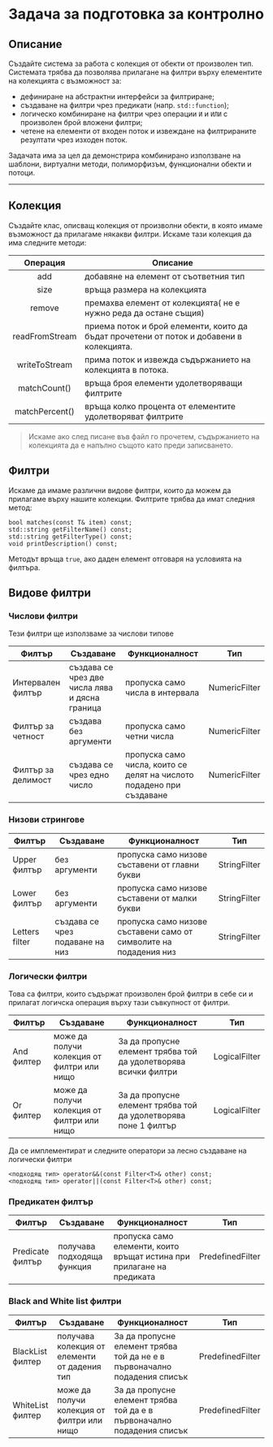 # Задача за подготовка за контролно 

## Описание

Създайте система за работа с колекция от обекти от произволен тип. Системата трябва да позволява прилагане на филтри върху елементите на колекцията с възможност за:

- дефиниране на абстрактни интерфейси за филтриране;
- създаване на филтри чрез предикати (напр. `std::function`);
- логическо комбиниране на филтри чрез операции `И` и `ИЛИ` с произволен брой вложени филтри;
- четене на елементи от входен поток и извеждане на филтрираните резултати чрез изходен поток.

Задачата има за цел да демонстрира комбинирано използване на шаблони, виртуални методи, полиморфизъм, функционални обекти и потоци.

---

## Колекция

Създайте клас, описващ колекция от произволни обекти, в която имаме възможност да прилагаме някакви филтри. Искаме тази колекция да има следните методи:

|Операция| Описание|
|:-:|-|
|add | добавяне на елемент от съответния тип|
|size | връща размера на колекцията 
| remove | премахва елемент от колекцията( не е нужно реда да остане същия) 
| readFromStream | приема поток и брой елементи, които да бъдат прочетени от поток и добавени в колекцията.
| writeToStream | прима поток и извежда съдържанието на колекцията в потока.
|matchCount() | връща броя елементи удолетворяващи филтрите|
|matchPercent() | връща колко процента от елементите удолетворяват филтрите|


> Искаме ако след писане във файл го прочетем, съдържанието на колекцията да e напълно същото като преди записването. 

## Филтри

Искаме да имаме различни видове филтри, които да можем да прилагаме върху нашите колекции. Филтрите трябва да имат следния метод:
```
bool matches(const T& item) const;
std::string getFilterName() const;
std::string getFilterType() const;
void printDescription() const;
```

Методът връща `true`, ако даден елемент отговаря на условията на филтъра.

## Видове филтри

### Числови филтри
Тези филтри ще използваме за числови типове


|Филтър| Създаване | Функционалност | Тип |
|-|-|-|-|
|Интервален филтър| създава се чрез две числа лява и дясна граница | пропуска само числа в интервала| NumericFilter |
|Филтър за четност| създава без аргументи | пропуска само четни числа| NumericFilter|
|Филтър за делимост| създава се чрез едно число | пропуска само числа, които се делят на числото подадено при създаване |NumericFilter|


### Низови стрингове

|Филтър| Създаване | Функционалност | Тип| 
|-|-|-|-|
|Upper филтър| без аргументи | пропуска само низове съставени от главни букви|StringFilter|
|Lower филтър| без аргументи | пропуска само низове съставени от малки букви|StringFilter|
|Letters filter| създава се чрез подаване на низ | пропуска само низове съставени само от символите на подадения низ|StringFilter|

### Логически филтри

Това са филтри, които съдържат произволен брой филтри в себе си и прилагат логичска операция върху тази съвкупност от филтри. 

|Филтър| Създаване | Функционалност | Тип |
|-|-|-|-|
| And филтер | може да получи колекция от филтри или нищо | За да пропусне елемент трябва той да удолетворява всички филтри|LogicalFilter|
| Or филтер | може да получи колекция от филтри или нищо | За да пропусне елемент трябва той да удолетворява поне 1 филтър|LogicalFilter|


Да се имплементират и следните оператори за лесно създаване на логически филтри 
```
<подходящ тип> operator&&(const Filter<T>& other) const;
<подходящ тип> operator||(const Filter<T>& other) const;

```

### Предикатен филтър

|Филтър| Създаване | Функционалност | Тип |
|-|-|-|-|
|Predicate филтър| получава подходяща функция | пропуска само елементи, които връщат истина при прилагане на предиката| PredefinedFilter|

### Black and White list филтри

|Филтър| Създаване | Функционалност |Тип|
|-|-|-|-|
| BlackList филтер | получава колекция от елементи от дадения тип | За да пропусне елемент трябва той да  не е в първоначално подадения списък|PredefinedFilter|
| WhiteList филтер | може да получи колекция от филтри или нищо | За да пропусне елемент трябва той да е в първоначално подадения списък|PredefinedFilter|
